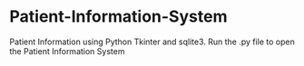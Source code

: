 # Patient-Information-System
Patient Information using Python Tkinter and sqlite3.
Run the .py file to open the Patient Information System
